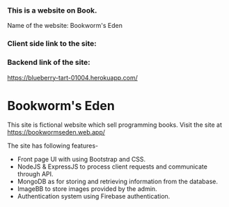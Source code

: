 ### This is a website on Book. 

Name of the website: Bookworm's Eden

### Client side link to the site:


### Backend link of the site: 

https://blueberry-tart-01004.herokuapp.com/

# Bookworm's Eden

This site is fictional website which sell programming books. Visit the site at https://bookwormseden.web.app/

The site has following features-

- Front page UI with using Bootstrap and CSS.
- NodeJS & ExpressJS to process client requests and communicate through API.
- MongoDB as for storing and retrieving information from the database.
- ImageBB to store images provided by the admin.
- Authentication system using Firebase authentication.
